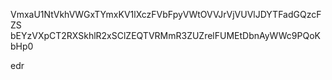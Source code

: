 VmxaU1NtVkhVWGxTYmxKV1lXczFVbFpyVWtOVVJrVjVUVlJDYTFadGQzcFZS
bEYzVXpCT2RXSkhlR2xSClZEQTVRMmR3ZUZrelFUMEtDbnAyWWc9PQoKbHp0

edr